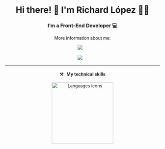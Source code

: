<h1 align='center'> Hi there! 👋 I'm Richard López 👨‍💻</h1>

<h3 align='center'>
  I’m a Front-End Developer 💻
</h3>

<p align='center'>
  More information about me:
</p>

<p align='center'>
  <a href="https://www.linkedin.com/in/richard-josbranil"><img src="https://img.shields.io/badge/linkedin-%230077B5.svg?&style=for-the-badge&logo=linkedin&logoColor=white" /></a>&nbsp;&nbsp;&nbsp;&nbsp;
</p>

<p align='center'>
  <a href="https://platzi.com/p/Josbranil"><img src="https://img.shields.io/static/v1?style=for-the-badge&message=Platzi&color=222222&logo=Platzi&logoColor=98CA3F&label=" /></a>&nbsp;&nbsp;&nbsp;&nbsp;
</p>
    
<hr>

<h4 align='center'>⚒&nbsp;&nbsp;&nbsp;My technical skills</h4>

<p align='center'>
  <img width="200px" src="https://th.bing.com/th/id/R.1972ffd3d81163f656ce55957a47fe99?rik=%2fhTlsPJOSY7tig&riu=http%3a%2f%2fzinzinzibidi.com%2fAreas%2fweb_tasarim%2fContent%2fimg%2fcss3-html5-javascript-logo.png&ehk=ZI%2bD9guIVUAGrRjIBb5KDjwml%2fGh9cZUkk2WIt%2bj1xo%3d&risl=&pid=ImgRaw&r=0" alt="Languages icons" />
</p>

